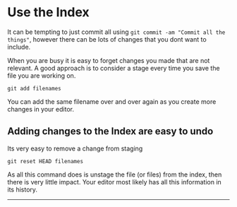 # Use the Index

  It can be tempting to just commit all using `git commit -am "Commit all the things"`, however there can be lots of changes that you dont want to include.

  When you are busy it is easy to forget changes you made that are not relevant.  A good approach is to consider a stage every time you save the file you are working on.

```
git add filenames
```

You can add the same filename over and over again as you create more changes in your editor.

  
## Adding changes to the Index are easy to undo 

  Its very easy to remove a change from staging

```
git reset HEAD filenames
```

As all this command does is unstage the file (or files) from the index, then there is very little impact.  Your editor most likely has all this information in its history.

<hr />
